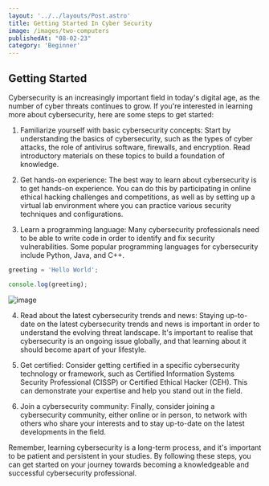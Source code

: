 ```yaml
---
layout: '../../layouts/Post.astro'
title: Getting Started In Cyber Security
image: /images/two-computers
publishedAt: "08-02-23"
category: 'Beginner'
---
```


## Getting Started

Cybersecurity is an increasingly important field in today's digital age, as the number of cyber threats continues to grow. If you're interested in learning more about cybersecurity, here are some steps to get started:

1. Familiarize yourself with basic cybersecurity concepts: Start by understanding the basics of cybersecurity, such as the types of cyber attacks, the role of antivirus software, firewalls, and encryption. Read introductory materials on these topics to build a foundation of knowledge.


2. Get hands-on experience: The best way to learn about cybersecurity is to get hands-on experience. You can do this by participating in online ethical hacking challenges and competitions, as well as by setting up a virtual lab environment where you can practice various security techniques and configurations.


3. Learn a programming language: Many cybersecurity professionals need to be able to write code in order to identify and fix security vulnerabilities. Some popular programming languages for cybersecurity include Python, Java, and C++.


```js
greeting = 'Hello World';

console.log(greeting);
```

![image](https://unsplash.it/400/300)

4. Read about the latest cybersecurity trends and news: Staying up-to-date on the latest cybersecurity trends and news is important in order to understand the evolving threat landscape. It's important to realise that cybersecurity is an ongoing issue globally, and that learning about it should become apart of your lifestyle.


5. Get certified: Consider getting certified in a specific cybersecurity technology or framework, such as Certified Information Systems Security Professional (CISSP) or Certified Ethical Hacker (CEH). This can demonstrate your expertise and help you stand out in the field.


6. Join a cybersecurity community: Finally, consider joining a cybersecurity community, either online or in person, to network with others who share your interests and to stay up-to-date on the latest developments in the field.


Remember, learning cybersecurity is a long-term process, and it's important to be patient and persistent in your studies. By following these steps, you can get started on your journey towards becoming a knowledgeable and successful cybersecurity professional.
